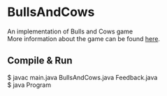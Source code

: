 # BullsAndCows
An implementation of Bulls and Cows game  
More information about the game can be found [here][1].
## Compile & Run
$ javac main.java BullsAndCows.java Feedback.java\
$ java Program

[1]: https://en.wikipedia.org/wiki/Bulls_and_Cows
